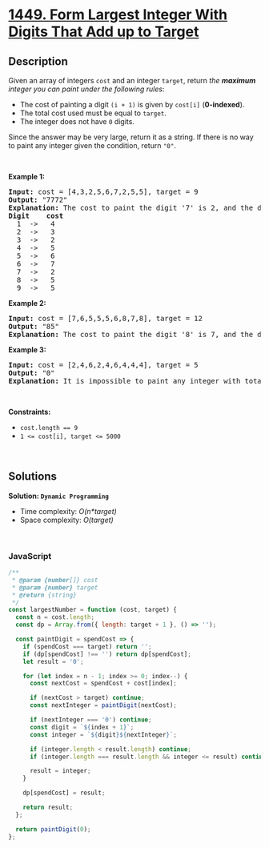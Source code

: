 # [1449. Form Largest Integer With Digits That Add up to Target](https://leetcode.com/problems/form-largest-integer-with-digits-that-add-up-to-target)

## Description

<div class="elfjS" data-track-load="description_content"><p>Given an array of integers <code>cost</code> and an integer <code>target</code>, return <em>the <strong>maximum</strong> integer you can paint under the following rules</em>:</p>

<ul>
	<li>The cost of painting a digit <code>(i + 1)</code> is given by <code>cost[i]</code> (<strong>0-indexed</strong>).</li>
	<li>The total cost used must be equal to <code>target</code>.</li>
	<li>The integer does not have <code>0</code> digits.</li>
</ul>

<p>Since the answer may be very large, return it as a string. If there is no way to paint any integer given the condition, return <code>"0"</code>.</p>

<p>&nbsp;</p>
<p><strong class="example">Example 1:</strong></p>

<pre><strong>Input:</strong> cost = [4,3,2,5,6,7,2,5,5], target = 9
<strong>Output:</strong> "7772"
<strong>Explanation:</strong> The cost to paint the digit '7' is 2, and the digit '2' is 3. Then cost("7772") = 2*3+ 3*1 = 9. You could also paint "977", but "7772" is the largest number.
<strong>Digit    cost</strong>
  1  -&gt;   4
  2  -&gt;   3
  3  -&gt;   2
  4  -&gt;   5
  5  -&gt;   6
  6  -&gt;   7
  7  -&gt;   2
  8  -&gt;   5
  9  -&gt;   5
</pre>

<p><strong class="example">Example 2:</strong></p>

<pre><strong>Input:</strong> cost = [7,6,5,5,5,6,8,7,8], target = 12
<strong>Output:</strong> "85"
<strong>Explanation:</strong> The cost to paint the digit '8' is 7, and the digit '5' is 5. Then cost("85") = 7 + 5 = 12.
</pre>

<p><strong class="example">Example 3:</strong></p>

<pre><strong>Input:</strong> cost = [2,4,6,2,4,6,4,4,4], target = 5
<strong>Output:</strong> "0"
<strong>Explanation:</strong> It is impossible to paint any integer with total cost equal to target.
</pre>

<p>&nbsp;</p>
<p><strong>Constraints:</strong></p>

<ul>
	<li><code>cost.length == 9</code></li>
	<li><code>1 &lt;= cost[i], target &lt;= 5000</code></li>
</ul>
</div>

<p>&nbsp;</p>

## Solutions

**Solution: `Dynamic Programming`**

- Time complexity: <em>O(n\*target)</em>
- Space complexity: <em>O(target)</em>

<p>&nbsp;</p>

### **JavaScript**

```js
/**
 * @param {number[]} cost
 * @param {number} target
 * @return {string}
 */
const largestNumber = function (cost, target) {
  const n = cost.length;
  const dp = Array.from({ length: target + 1 }, () => '');

  const paintDigit = spendCost => {
    if (spendCost === target) return '';
    if (dp[spendCost] !== '') return dp[spendCost];
    let result = '0';

    for (let index = n - 1; index >= 0; index--) {
      const nextCost = spendCost + cost[index];

      if (nextCost > target) continue;
      const nextInteger = paintDigit(nextCost);

      if (nextInteger === '0') continue;
      const digit = `${index + 1}`;
      const integer = `${digit}${nextInteger}`;

      if (integer.length < result.length) continue;
      if (integer.length === result.length && integer <= result) continue;

      result = integer;
    }

    dp[spendCost] = result;

    return result;
  };

  return paintDigit(0);
};
```
